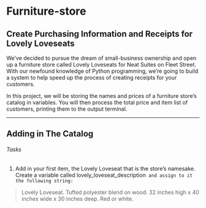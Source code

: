 # Furniture-store

## Create Purchasing Information and Receipts for Lovely Loveseats

We’ve decided to pursue the dream of small-business ownership and open up a furniture store called Lovely Loveseats for Neat Suites on Fleet Street. With our newfound knowledge of Python programming, we’re going to build a system to help speed up the process of creating receipts for your customers.

In this project, we will be storing the names and prices of a furniture store’s catalog in variables. You will then process the total price and item list of customers, printing them to the output terminal.

<hr>

## Adding in The Catalog

###### Tasks

1. Add in your first item, the Lovely Loveseat that is the store’s namesake.<br>
Create a variable called lovely_loveseat_description` and assign to it the following string:`
> Lovely Loveseat. Tufted polyester blend on wood. 32 inches high x 40 inches wide x 30 inches deep. Red or white.